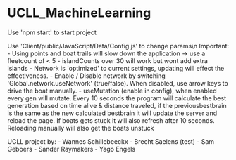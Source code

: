 # UCLL_MachineLearning
Use 'npm start' to start project

Use 'Client/public/JavaScript/Data/Config.js' to change params\n
Important: 
    - Using points and boat trails will slow down the application -> use a fleetcount of < 5
    - islandCounts over 30 will work but wont add extra islands
    - Network is 'optimized' to current settings, updating will effect the effectiveness.
    - Enable / Disable network by switching 'Global.network.useNetwork' (true/false). 
        When disabled, use arrow keys to drive the boat manually.
    - useMutation (enable in config), when enabled every gen will mutate. Every 10 seconds the program will calculate the best generation based on time alive & distance traveled, if the previousbestbrain is the same as the new calculated bestbrain it will update the server and reload the page. If boats gets stuck it will also refresh after 10 seconds. Reloading manually will also get the boats unstuck

UCLL project by: - Wannes Schillebeeckx - Brecht Saelens (test) - Sam Geboers - Sander Raymakers - Yago Engels